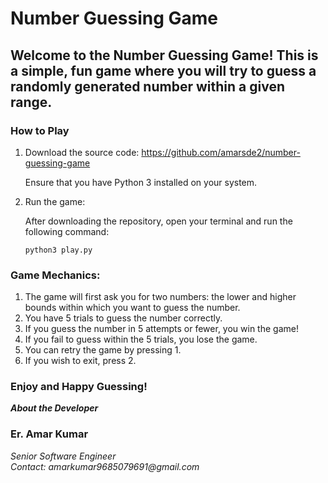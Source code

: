 # Number Guessing Game

## Welcome to the Number Guessing Game! This is a simple, fun game where you will try to guess a randomly generated number within a given range.


### How to Play

1. Download the source code: https://github.com/amarsde2/number-guessing-game

   Ensure that you have Python 3 installed on your system.
   
3. Run the game:

   After downloading the repository, open your terminal and run the following command:

   ```
   python3 play.py
   ```


### Game Mechanics:


1. The game will first ask you for two numbers: the lower and higher bounds within which you want to 
 guess the number.
2. You have 5 trials to guess the number correctly.
3. If you guess the number in 5 attempts or fewer, you win the game!
4. If you fail to guess within the 5 trials, you lose the game.
5. You can retry the game by pressing 1.
6. If you wish to exit, press 2.

### Enjoy and Happy Guessing!

***About the Developer***

### Er. Amar Kumar 
_Senior Software Engineer_ \
_Contact: amarkumar9685079691@gmail.com_
